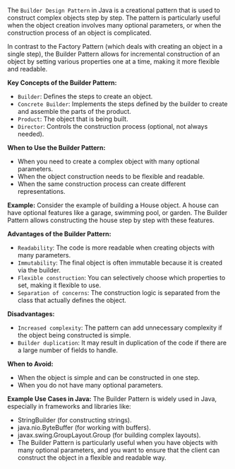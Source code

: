 The `Builder Design Pattern` in Java is a creational pattern that is used to construct complex objects step by step. The pattern is particularly useful when the object creation involves many optional parameters, or when the construction process of an object is complicated.

In contrast to the Factory Pattern (which deals with creating an object in a single step), the Builder Pattern allows for incremental construction of an object by setting various properties one at a time, making it more flexible and readable.

**Key Concepts of the Builder Pattern:**
- `Builder`: Defines the steps to create an object.
- `Concrete Builder`: Implements the steps defined by the builder to create and assemble the parts of the product.
- `Product`: The object that is being built.
- `Director`: Controls the construction process (optional, not always needed).

**When to Use the Builder Pattern:**
- When you need to create a complex object with many optional parameters.
- When the object construction needs to be flexible and readable.
- When the same construction process can create different representations.

**Example:**
Consider the example of building a House object. A house can have optional features like a garage, swimming pool, or garden. The Builder Pattern allows constructing the house step by step with these features.

**Advantages of the Builder Pattern:**
- `Readability`: The code is more readable when creating objects with many parameters.
- `Immutability`: The final object is often immutable because it is created via the builder.
- `Flexible construction`: You can selectively choose which properties to set, making it flexible to use.
- `Separation of concerns`: The construction logic is separated from the class that actually defines the object.

**Disadvantages:**
- `Increased complexity`: The pattern can add unnecessary complexity if the object being constructed is simple.
- `Builder duplication`: It may result in duplication of the code if there are a large number of fields to handle.

**When to Avoid:**
- When the object is simple and can be constructed in one step.
- When you do not have many optional parameters.

**Example Use Cases in Java:**
The Builder Pattern is widely used in Java, especially in frameworks and libraries like:

- StringBuilder (for constructing strings).
- java.nio.ByteBuffer (for working with buffers).
- javax.swing.GroupLayout.Group (for building complex layouts).
- The Builder Pattern is particularly useful when you have objects with many optional parameters, and you want to ensure that the client can construct the object in a flexible and readable way.

